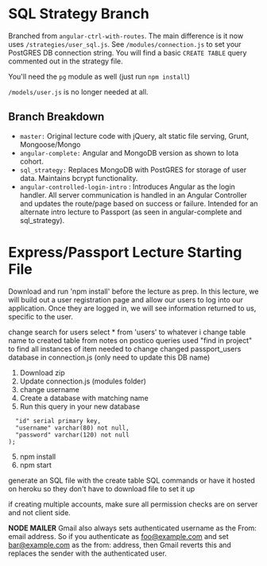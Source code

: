 # SQL Strategy Branch
Branched from `angular-ctrl-with-routes`. The main difference is it now uses `/strategies/user_sql.js`. See `/modules/connection.js` to set your PostGRES DB connection string. You will find a basic `CREATE TABLE` query commented out in the strategy file.

You'll need the `pg` module as well (just run `npm install`)

`/models/user.js` is no longer needed at all.

## Branch Breakdown
* `master:` Original lecture code with jQuery, alt static file serving, Grunt, Mongoose/Mongo
* `angular-complete:` Angular and MongoDB version as shown to Iota cohort.
* `sql_strategy:` Replaces MongoDB with PostGRES for storage of user data. Maintains bcrypt functionality.
* `angular-controlled-login-intro` : Introduces Angular as the login handler. All server communication is handled in an Angular Controller and updates the route/page based on success or failure. Intended for an alternate intro lecture to Passport (as seen in angular-complete and sql_strategy).

# Express/Passport Lecture Starting File
Download and run 'npm install' before the lecture as prep. In this lecture, we will build out a user registration page and allow our users to log into our application. Once they are logged in, we will see information returned to us, specific to the user.


change search for users select * from 'users' to whatever i change table name to
created table from notes on postico queries
used "find in project" to find all instances of item needed to change
changed passport_users database in connection.js (only need to update this DB name)

1. Download zip
2. Update connection.js (modules folder)
2. change username
3. Create a database with matching name
4. Run this query in your new database
```CREATE TABLE "users" (
  "id" serial primary key,
  "username" varchar(80) not null,
  "password" varchar(120) not null
);
```
5. npm install
6. npm start

generate an SQL file with the create table SQL commands
          or
have it hosted on heroku so they don't have to download file to set it up

if creating multiple accounts, make sure all permission checks are on
server and not client side.

**NODE MAILER**
Gmail also always sets authenticated username as the From: email address. So if you authenticate as foo@example.com and set bar@example.com as the from: address, then Gmail reverts this and replaces the sender with the authenticated user.
